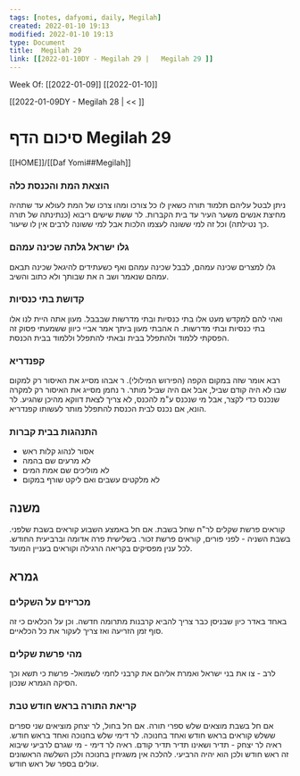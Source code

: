 ```yaml
---
tags: [notes, dafyomi, daily, Megilah] 
created: 2022-01-10 19:13
modified: 2022-01-10 19:13
type: Document
title:  Megilah 29
link: [[2022-01-10DY - Megilah 29 |   Megilah 29 ]]
---
```

Week Of: [[2022-01-09]]
[[2022-01-10]]

[[2022-01-09DY - Megilah 28 | << ]] 

# סיכום הדף  Megilah 29

[[HOME]]/[[Daf Yomi##Megilah]]

### הוצאת המת והכנסת כלה	
ניתן לבטל עליהם תלמוד תורה כשאין לו כל צורכו ומהו צרכו של המת לעולא 
עד שתהיה מחיצת אנשים משער העיר עד בית הקברות. לר ששת שישים ריבוא (כנתינתה של תורה כך נטילתה)  וכל זה למי ששונה לעצמו הלכות אבל למי ששונה לרבים אין לו שיעור.

### גלו ישראל גלתה שכינה עמהם
גלו למצרים שכינה עמהם, לבבל שכינה עמהם ואף כשעתידים להיגאל שכינה תבאם עמהם שנאמר ושב ה את שבותך ולא כתוב והשיב.
### קדושת בתי כנסיות
ואהי להם למקדש מעט אלו בתי כנסיות ובתי מדרשות שבבבל. 
מעון אתה היית לנו אלו בתי כנסיות ובתי מדרשות.
ה אהבתי מעון ביתך אמר אביי כיוון ששמעתי פסוק זה הפסקתי ללמוד ולהתפלל בבית ובאתי להתפלל וללמוד בבית הכנסת.
### קפנדריא
רבא אומר שזה במקום הקפה (הפירוש המילולי).
ר אבהו מסייג את האיסור רק למקום שבו לא היה קודם שביל, אבל אם היה שביל מותר. 
ר נחמן מסייג את האיסור רק למקרה שנכנס כדי לקצר, אבל מי שנכנס ע"מ להכנס, לא צריך לצאת דווקא מהיכן שהגיע.
לר הונא, אם נכנס לבית הכנסת להתפלל מותר לעשותו קפנדריא.
### התנהגות בבית קברות
- אסור לנהוג קלות ראש
- לא מרעים שם בהמה
- לא מוליכים שם אמת המים
- לא מלקטים עשבים ואם ליקט שורף במקום
## משנה
קוראים פרשת שקלים לר"ח שחל בשבת. אם חל באמצע השבוע קוראים בשבת שלפני.
בשבת השניה - לפני פורים, קוראים פרשת זכור. בשלישית פרה אדומה וברביעית החודש. 
לכל ענין מפסיקים בקריאה הרגילה וקוראים בעניין המועד.
## גמרא
### מכריזים על השקלים
באחד באדר כיון שבניסן כבר צריך להביא קרבנות מתרומה חדשה.  וכן על הכלאים כי זה סוף זמן הזריעה ואז צריך לעקור את כל הכלאיים.
### מהי פרשת שקלים
לרב - צו את בני ישראל ואמרת אליהם את קרבני לחמי
לשמואל- פרשת כי תשא וכך הסיקה הגמרא שנכון.
### קריאת התורה בראש חודש טבת
אם חל בשבת מוצאים שלש ספרי תורה.
אם חל בחול, לר יצחק מוציאים שני ספרים ששלש קוראים בראש חודש ואחד בחנוכה. לר דימי שלש בחנוכה ואחד בראש חודש.
ראיה לר יצחק - תדיר ושאינו תדיר תדיר קודם.
ראיה לר דימי - מי שגרם לרביעי שיבוא זה ראש חודש ולכן הוא יהיה הרביעי.
להלכה אין משגיחין בחנוכה ולכן השלשה הראשונים עולים בספר של ראש חודש.

